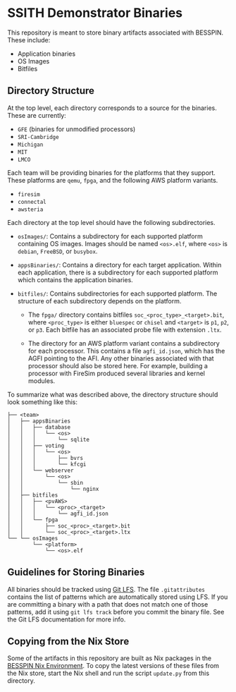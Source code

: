 # SSITH Demonstrator Binaries

This repository is meant to store binary artifacts associated with
BESSPIN. These include:
- Application binaries
- OS Images
- Bitfiles

## Directory Structure

At the top level, each directory corresponds to a source for the
binaries. These are currently:
- `GFE` (binaries for unmodified processors)
- `SRI-Cambridge`
- `Michigan`
- `MIT`
- `LMCO`

Each team will be providing binaries for the platforms that they
support. These platforms are `qemu`, `fpga`, and the following AWS
platform variants.
- `firesim`
- `connectal`
- `awsteria`

Each directory at the top level should have the following subdirectories.

- `osImages/`: Contains a subdirectory for each supported platform
  containing OS images. Images should be named `<os>.elf`, where
  `<os>` is `debian`, `FreeBSD`, or `busybox`.
  
- `appsBinaries/`: Contains a directory for each target
  application. Within each application, there is a subdirectory for
  each supported platform which contains the application binaries.

- `bitfiles/`: Contains subdirectories for each supported
  platform. The structure of each subdirectory depends on the
  platform.

  * The `fpga/` directory contains bitfiles
    `soc_<proc_type>_<target>.bit`, where `<proc_type>` is either
    `bluespec` or `chisel` and `<target>` is `p1`, `p2`, or `p3`. Each
    bitfile has an associated probe file with extension `.ltx`.

  * The directory for an AWS platform variant contains a subdirectory
    for each processor. This contains a file `agfi_id.json`, which has
    the AGFI pointing to the AFI. Any other binaries associated with
    that processor should also be stored here. For example, building a
    processor with FireSim produced several libraries and kernel
    modules.

To summarize what was described above, the directory structure should
look something like this:

```
├── <team>
│   ├── appsBinaries
│   │   ├── database
│   │   │   └── <os>
│   │   │       └── sqlite
│   │   ├── voting
│   │   │   └── <os>
│   │   │       ├── bvrs
│   │   │       └── kfcgi
│   │   └── webserver
│   │       └── <os>
│   │           └── sbin
│   │               └── nginx
│   ├── bitfiles
│   │   ├── <pvAWS>
│   │   │   └── <proc>_<target>
│   │   │       └── agfi_id.json
│   │   └── fpga
│   │       ├── soc_<proc>_<target>.bit
│   │       └── soc_<proc>_<target>.ltx
└── └── osImages
        └── <platform>
            └── <os>.elf
```

## Guidelines for Storing Binaries

All binaries should be tracked using [Git
LFS](https://git-lfs.github.com/). The file `.gitattributes` contains
the list of patterns which are automatically stored using LFS. If you
are committing a binary with a path that does not match one of those
patterns, add it using `git lfs track` before you commit the binary
file. See the Git LFS documentation for more info.

## Copying from the Nix Store

Some of the artifacts in this repository are built as Nix packages in
the [BESSPIN Nix
Environment](https://github.com/GaloisInc/BESSPIN-Environment). To
copy the latest versions of these files from the Nix store, start the
Nix shell and run the script `update.py` from this directory.
